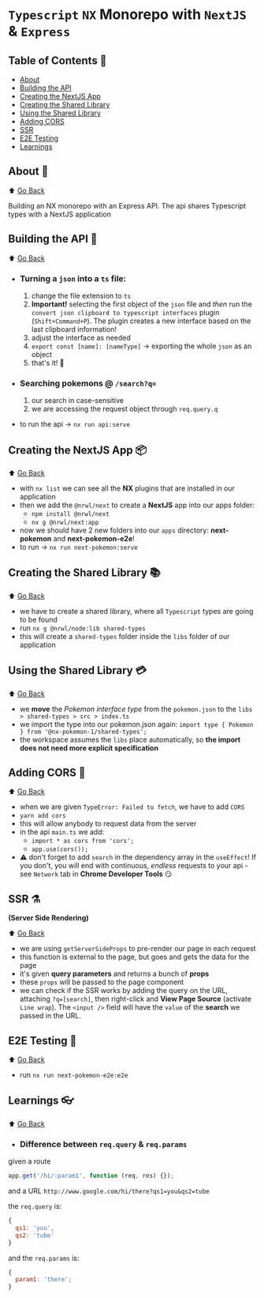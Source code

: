 # `Typescript` `NX` Monorepo with `NextJS` & `Express`

## Table of Contents 🌳

- [About](#about-)
- [Building the API](#building-the-api-)
- [Creating the NextJS App](#creating-the-nextjs-app-)
- [Creating the Shared Library](#creating-the-shared-library-)
- [Using the Shared Library](#using-the-shared-library-)
- [Adding CORS](#adding-cors-)
- [SSR](#ssr-)
- [E2E Testing](#e2e-testing-)
- [Learnings](#learnings-)

## About 🚥

⬆️ [Go Back](#table-of-contents-)

Building an NX monorepo with an Express API.
The api shares Typescript types with a NextJS application

## Building the API 🧱

⬆️ [Go Back](#table-of-contents-)

- ### Turning a `json` into a `ts` file:
  1. change the file extension to `ts`
  2. **Important!** selecting the first object of the `json` file and _then_ run the `convert json clipboard to typescript interfaces` plugin (`Shift+Command+P`). The plugin creates a new interface based on the last clipboard information!
  3. adjust the interface as needed
  4. `export const [name]: [nameType]` -> exporting the whole `json` as an object
  5. that's it! 👏
- ### Searching **pokemons** @ `/search?q=`

  1. our search in case-sensitive
  2. we are accessing the request object through `req.query.q`

- to run the api -> `nx run api:serve`

## Creating the NextJS App 📦

⬆️ [Go Back](#table-of-contents-)

- with `nx list` we can see all the **NX** plugins that are installed in our application
- then we add the `@nrwl/next` to create a **NextJS** app into our apps folder:
  - `npm install @nrwl/next`
  - `nx g @nrwl/next:app`
- now we should have 2 new folders into our `apps` directory: **next-pokemon** and **next-pokemon-e2e**!
- to run -> `nx run next-pokemon:serve`

## Creating the Shared Library 📚

⬆️ [Go Back](#table-of-contents-)

- we have to create a shared library, where all `Typescript` types are going to be found
- run `nx g @nrwl/node:lib shared-types`
- this will create a `shared-types` folder inside the `libs` folder of our application

## Using the Shared Library 💳

⬆️ [Go Back](#table-of-contents-)

- we **move** the _Pokemon interface type_ from the `pokemon.json` to the `libs > shared-types > src > index.ts`
- we import the type into our pokemon.json again: `import type { Pokemon } from '@nx-pokemon-1/shared-types';`
- the workspace assumes the `libs` place automatically, so **the import does not need more explicit specification**

## Adding CORS 🔩

⬆️ [Go Back](#table-of-contents-)

- when we are given `TypeError: Failed to fetch`, we have to add `CORS`
- `yarn add cors`
- this will allow anybody to request data from the server
- in the api `main.ts` we add:
  - `import * as cors from 'cors';`
  - `app.use(cors());`
- ⚠️ don't forget to add `search` in the dependency array in the `useEffect`! If you don't, you will end with continuous, _endless_ requests to your api - see `Network` tab in **Chrome Developer Tools** 😏

## SSR ⚗️

**(Server Side Rendering)**

⬆️ [Go Back](#table-of-contents-)

- we are using `getServerSideProps` to pre-render our page in each request
- this function is external to the page, but goes and gets the data for the page
- it's given **query parameters** and returns a bunch of **props**
- these `props` will be passed to the page component
- we can check if the SSR works by adding the query on the URL, attaching `?q=[search]`, then right-click and **View Page Source** (activate `Line wrap`). The `<input />` field will have the `value` of the **search** we passed in the URL.

## E2E Testing 🧪

⬆️ [Go Back](#table-of-contents-)

- run `nx run next-pokemon-e2e:e2e`

## Learnings 👓

⬆️ [Go Back](#table-of-contents-)

- ### Difference between `req.query` & `req.params`

given a route

```javascript
app.get('/hi/:param1', function (req, res) {});
```

and a URL
`http://www.google.com/hi/there?qs1=you&qs2=tube`

the `req.query` is:

```javascript
{
  qs1: 'you',
  qs2: 'tube'
}
```

and the `req.params` is:

```javascript
{
  param1: 'there';
}
```
